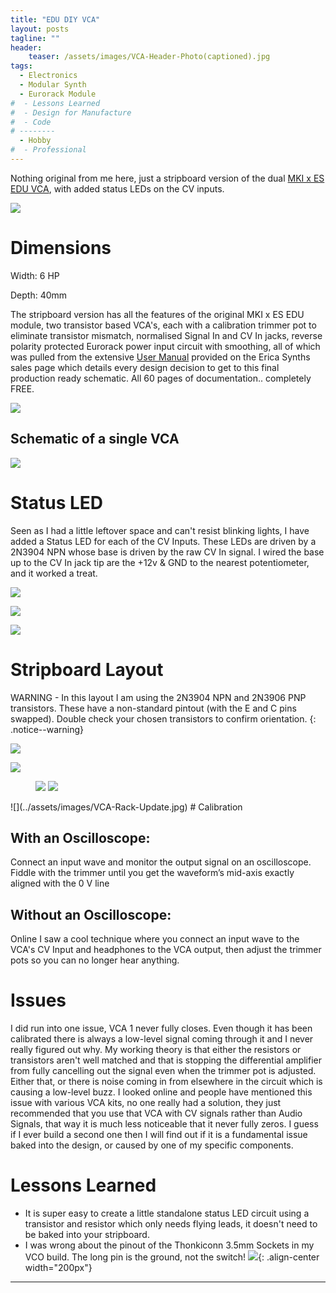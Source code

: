 ```yaml
---
title: "EDU DIY VCA"
layout: posts
tagline: ""
header:
    teaser: /assets/images/VCA-Header-Photo(captioned).jpg
tags:
  - Electronics
  - Modular Synth
  - Eurorack Module
#  - Lessons Learned
#  - Design for Manufacture
#  - Code
# --------
  - Hobby
#  - Professional
---
```


Nothing original from me here, just a stripboard version of the dual [MKI x ES EDU VCA](https://www.ericasynths.lv/shop/diy-kits-1/edu-diy-vca/), with added status LEDs on the CV inputs.

![](../assets/images/VCA%20Header%20Photo%20(uncaptioned).jpg)
# Dimensions

Width: 6 HP

Depth: 40mm

The stripboard version has all the features of the original MKI x ES EDU module, two transistor based VCA's, each with a calibration trimmer pot to eliminate transistor mismatch, normalised Signal In and CV In jacks, reverse polarity protected Eurorack power input circuit with smoothing, all of which was pulled from the extensive [User Manual](https://www.ericasynths.lv/media/VCA_MANUAL_FINAL.pdf) provided on the Erica Synths sales page which details every design decision to get to this final production ready schematic. All 60 pages of documentation.. completely FREE. 

![](../assets/images/Moritz-Klein-EDU_VCA_Schematic(WATERMARKED).jpg)

## Schematic of a single VCA
![](../assets/images/Moritz-Klein-EDU_VCA_Schematic(Single-VCA-Watermarked).jpg)

# Status LED
Seen as I had a little leftover space and can't resist blinking lights, I have added a Status LED for each of the CV Inputs. These LEDs are driven by a 2N3904 NPN whose base is driven by the raw CV In signal. I wired the base up to the CV In jack tip are the +12v & GND to the nearest potentiometer, and it worked a treat. 

![](../assets/images/status-LED-schematic.png)

![](../assets/images/status-LED.png)

![](../assets/images/status-LED-Mounted.jpg)

# Stripboard Layout
WARNING - In this layout I am using the 2N3904 NPN and 2N3906 PNP transistors. These have a non-standard pintout (with the E and C pins swapped). Double check your chosen transistors to confirm orientation.
{: .notice--warning}

![](../assets/images/Moritz-Klein-VCA-Stripboard-V2.0.png)

![](../assets/images/VCA-Diagonal-Front.jpg)

<figure class="half">
    <a href="/assets/images/VCA-Side-View.jpg"><img src="/assets/images/VCA-Side-View.jpg"></a>
    <a href="/assets/images/VCA-Rear.jpg"><img src="/assets/images/VCA-Rear.jpg"></a>
</figure>
![](../assets/images/VCA-Rack-Update.jpg)
# Calibration

## With an Oscilloscope: 
Connect an input wave and monitor the output signal on an oscilloscope. Fiddle with the trimmer until you get the waveform’s mid-axis exactly aligned with the 0 V line

## Without an Oscilloscope: 
Online I saw a cool technique where you connect an input wave to the VCA's CV Input and headphones to the VCA output, then adjust the trimmer pots so you can no longer hear anything.

# Issues
I did run into one issue, VCA 1 never fully closes. Even though it has been calibrated there is always a low-level signal coming through it and I never really figured out why. My working theory is that either the resistors or transistors aren't well matched and that is stopping the differential amplifier from fully cancelling out the signal even when the trimmer pot is adjusted. Either that, or there is noise coming in from elsewhere in the circuit which is causing a low-level buzz. I looked online and people have mentioned this issue with various VCA kits, no one really had a solution, they just recommended that you use that VCA with CV signals rather than Audio Signals, that way it is much less noticeable that it never fully zeros. I guess if I ever build a second one then I will find out if it is a fundamental issue baked into the design, or caused by one of my specific components.

# Lessons Learned
- It is super easy to create a little standalone status LED circuit using a transistor and resistor which only needs flying leads, it doesn't need to be baked into your stripboard.
- I was wrong about the pinout of the Thonkiconn 3.5mm Sockets in my VCO build. The long pin is the ground, not the switch!
	![](../assets/images/Thonkiconn-Pinout.jpg){: .align-center width="200px"}

***